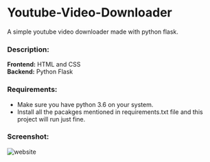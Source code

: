 # Youtube-Video-Downloader
A simple youtube video downloader made with python flask.

### Description:
**Frontend:** HTML and CSS </br>
**Backend:** Python Flask

### Requirements:
* Make sure you have python 3.6 on your system.
* Install all the pacakges mentioned in requirements.txt file and this project will run just fine.

### Screenshot:
![website](https://user-images.githubusercontent.com/87118384/185670482-9670376f-d23a-482f-b941-20857b307839.PNG)
